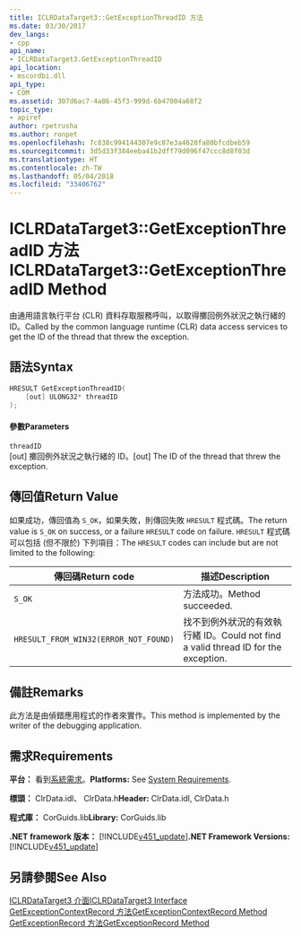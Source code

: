 ```yaml
---
title: ICLRDataTarget3::GetExceptionThreadID 方法
ms.date: 03/30/2017
dev_langs:
- cpp
api_name:
- ICLRDataTarget3.GetExceptionThreadID
api_location:
- mscordbi.dll
api_type:
- COM
ms.assetid: 307d6ac7-4a86-45f3-999d-6b47004a68f2
topic_type:
- apiref
author: rpetrusha
ms.author: ronpet
ms.openlocfilehash: 7c838c994144307e9c87e3a4628fa80bfcdbeb59
ms.sourcegitcommit: 3d5d33f384eeba41b2dff79d096f47ccc8d8f03d
ms.translationtype: HT
ms.contentlocale: zh-TW
ms.lasthandoff: 05/04/2018
ms.locfileid: "33406762"
---
```

# <a name="iclrdatatarget3getexceptionthreadid-method"></a><span data-ttu-id="a4939-102">ICLRDataTarget3::GetExceptionThreadID 方法</span><span class="sxs-lookup"><span data-stu-id="a4939-102">ICLRDataTarget3::GetExceptionThreadID Method</span></span>
<span data-ttu-id="a4939-103">由通用語言執行平台 (CLR) 資料存取服務呼叫，以取得擲回例外狀況之執行緒的 ID。</span><span class="sxs-lookup"><span data-stu-id="a4939-103">Called by the common language runtime (CLR) data access services to get the ID of the thread that threw the exception.</span></span>  
  
## <a name="syntax"></a><span data-ttu-id="a4939-104">語法</span><span class="sxs-lookup"><span data-stu-id="a4939-104">Syntax</span></span>  
  
```cpp  
HRESULT GetExceptionThreadID(  
    [out] ULONG32* threadID  
);  
```  
  
#### <a name="parameters"></a><span data-ttu-id="a4939-105">參數</span><span class="sxs-lookup"><span data-stu-id="a4939-105">Parameters</span></span>  
 `threadID`  
 <span data-ttu-id="a4939-106">[out] 擲回例外狀況之執行緒的 ID。</span><span class="sxs-lookup"><span data-stu-id="a4939-106">[out] The ID of the thread that threw the exception.</span></span>  
  
## <a name="return-value"></a><span data-ttu-id="a4939-107">傳回值</span><span class="sxs-lookup"><span data-stu-id="a4939-107">Return Value</span></span>  
 <span data-ttu-id="a4939-108">如果成功，傳回值為 `S_OK`，如果失敗，則傳回失敗 `HRESULT` 程式碼。</span><span class="sxs-lookup"><span data-stu-id="a4939-108">The return value is `S_OK` on success, or a failure `HRESULT` code on failure.</span></span> <span data-ttu-id="a4939-109">`HRESULT` 程式碼可以包括 (但不限於) 下列項目：</span><span class="sxs-lookup"><span data-stu-id="a4939-109">The `HRESULT` codes can include but are not limited to the following:</span></span>  
  
|<span data-ttu-id="a4939-110">傳回碼</span><span class="sxs-lookup"><span data-stu-id="a4939-110">Return code</span></span>|<span data-ttu-id="a4939-111">描述</span><span class="sxs-lookup"><span data-stu-id="a4939-111">Description</span></span>|  
|-----------------|-----------------|  
|`S_OK`|<span data-ttu-id="a4939-112">方法成功。</span><span class="sxs-lookup"><span data-stu-id="a4939-112">Method succeeded.</span></span>|  
|`HRESULT_FROM_WIN32(ERROR_NOT_FOUND)`|<span data-ttu-id="a4939-113">找不到例外狀況的有效執行緒 ID。</span><span class="sxs-lookup"><span data-stu-id="a4939-113">Could not find a valid thread ID for the exception.</span></span>|  
  
## <a name="remarks"></a><span data-ttu-id="a4939-114">備註</span><span class="sxs-lookup"><span data-stu-id="a4939-114">Remarks</span></span>  
 <span data-ttu-id="a4939-115">此方法是由偵錯應用程式的作者來實作。</span><span class="sxs-lookup"><span data-stu-id="a4939-115">This method is implemented by the writer of the debugging application.</span></span>  
  
## <a name="requirements"></a><span data-ttu-id="a4939-116">需求</span><span class="sxs-lookup"><span data-stu-id="a4939-116">Requirements</span></span>  
 <span data-ttu-id="a4939-117">**平台：** 看到[系統需求](../../../../docs/framework/get-started/system-requirements.md)。</span><span class="sxs-lookup"><span data-stu-id="a4939-117">**Platforms:** See [System Requirements](../../../../docs/framework/get-started/system-requirements.md).</span></span>  
  
 <span data-ttu-id="a4939-118">**標頭：** ClrData.idl、 ClrData.h</span><span class="sxs-lookup"><span data-stu-id="a4939-118">**Header:** ClrData.idl, ClrData.h</span></span>  
  
 <span data-ttu-id="a4939-119">**程式庫：** CorGuids.lib</span><span class="sxs-lookup"><span data-stu-id="a4939-119">**Library:** CorGuids.lib</span></span>  
  
 <span data-ttu-id="a4939-120">**.NET framework 版本：** [!INCLUDE[v451_update](../../../../includes/v451-update-md.md)]</span><span class="sxs-lookup"><span data-stu-id="a4939-120">**.NET Framework Versions:** [!INCLUDE[v451_update](../../../../includes/v451-update-md.md)]</span></span>  
  
## <a name="see-also"></a><span data-ttu-id="a4939-121">另請參閱</span><span class="sxs-lookup"><span data-stu-id="a4939-121">See Also</span></span>  
 [<span data-ttu-id="a4939-122">ICLRDataTarget3 介面</span><span class="sxs-lookup"><span data-stu-id="a4939-122">ICLRDataTarget3 Interface</span></span>](../../../../docs/framework/unmanaged-api/debugging/iclrdatatarget3-interface.md)  
 [<span data-ttu-id="a4939-123">GetExceptionContextRecord 方法</span><span class="sxs-lookup"><span data-stu-id="a4939-123">GetExceptionContextRecord Method</span></span>](../../../../docs/framework/unmanaged-api/debugging/iclrdatatarget3-getexceptioncontextrecord-method.md)  
 [<span data-ttu-id="a4939-124">GetExceptionRecord 方法</span><span class="sxs-lookup"><span data-stu-id="a4939-124">GetExceptionRecord Method</span></span>](../../../../docs/framework/unmanaged-api/debugging/iclrdatatarget3-getexceptionrecord-method.md)
